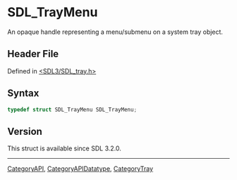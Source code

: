 # SDL_TrayMenu

An opaque handle representing a menu/submenu on a system tray object.

## Header File

Defined in [<SDL3/SDL_tray.h>](https://github.com/libsdl-org/SDL/blob/main/include/SDL3/SDL_tray.h)

## Syntax

```c
typedef struct SDL_TrayMenu SDL_TrayMenu;
```

## Version

This struct is available since SDL 3.2.0.

----
[CategoryAPI](CategoryAPI), [CategoryAPIDatatype](CategoryAPIDatatype), [CategoryTray](CategoryTray)

